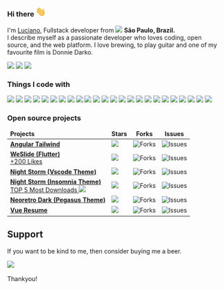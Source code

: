 <!--<img align="right" alt="My avatar from figma - www.figma.com" height="150" src="https://i.imgur.com/Z6uSuhb.png">-->

### Hi there <img src="/hi.gif" width="24"> 
<p>I'm <a href="https://lanno.dev">Luciano</a>, Fullstack developer from <img src="https://cdn-icons-png.flaticon.com/512/197/197386.png" width="13"/> <b>São Paulo, Brazil. </b><br>
I describe myself as a passionate developer who loves coding, open source, and the web platform. I love brewing, to play guitar and one of my favourite film is Donnie Darko.</p>

<a href="https://www.linkedin.com/in/lucianowork"><img height= "24" src= "https://img.shields.io/badge/LinkedIn-0e76a8?style=for-the-badge&logo=linkedin&logoColor=white"></a>
<a href="https://www.instagram.com/lanno__"><img height= "24" src= "https://img.shields.io/badge/Instagram-833AB4?style=for-the-badge&logo=instagram&logoColor=white"></a>
<a href="mailto:workingluciano@gmail.com"><img height= "24" src= "https://img.shields.io/badge/Gmail-EA4335?style=for-the-badge&logo=gmail&logoColor=white"></a>

<h3>Things I code with</h3>
<p>
    <img src= "https://img.shields.io/badge/Dart-ef4444?style=flat-square&logo=dart&logoColor=white">
    <img src= "https://img.shields.io/badge/JavaScript-f97316?style=flat-square&logo=javascript&logoColor=white">
    <img src= "https://img.shields.io/badge/C%23-f59e0b?style=flat-square&logo=c-sharp&logoColor=white">
    <img src= "https://img.shields.io/badge/PHP-eab308?style=flat-square&logo=php&logoColor=white">
    <img src= "https://img.shields.io/badge/TypeScript-84cc16?style=flat-square&logo=typescript&logoColor=white">
    <img src= "https://img.shields.io/badge/Laravel-22c55e?style=flat-square&logo=laravel&logoColor=white">
    <img src= "https://img.shields.io/badge/Flutter-10b981?style=flat-square&logo=flutter&logoColor=white">
    <img src= "https://img.shields.io/badge/Angular-14b8a6?style=flat-square&logo=angular&logoColor=white">
    <img src= "https://img.shields.io/badge/AngularJS-06b6d4?style=flat-square&logo=angularjs&logoColor=white">
    <img src= "https://img.shields.io/badge/Bootstrap-0ea5e9?style=flat-square&logo=bootstrap&logoColor=white">
    <img src= "https://img.shields.io/badge/Node.js-3b82f6?style=flat-square&logo=nodedotjs&logoColor=white">
    <img src= "https://img.shields.io/badge/HTML5-6366f1?style=flat-square&logo=html5&logoColor=white">
    <img src= "https://img.shields.io/badge/CSS3-8b5cf6?style=flat-square&logo=css3&logoColor=white">
    <img src= "https://img.shields.io/badge/jQuery-a855f7?style=flat-square&logo=jquery&logoColor=white">
    <img src= "https://img.shields.io/badge/SQLite-d946ef?style=flat-square&logo=sqlite&logoColor=white">
    <img src= "https://img.shields.io/badge/MySQL-ec4899?style=flat-square&logo=mysql&logoColor=white">
    <img src= "https://img.shields.io/badge/Microsoft_SQL-f43f5e?style=flat-square&logo=microsoft-sql-server&logoColor=white">
    <img src= "https://img.shields.io/badge/VS_Code-f97316?style=flat-square&logo=visual%20studio%20code&logoColor=white">
    <!-- <img src= "https://img.shields.io/badge/npm-7c3aed?style=flat-square&logo=npm&logoColor=white"> -->
    <img src= "https://img.shields.io/badge/Apache-f59e0b?style=flat-square&logo=apache&logoColor=white">
    <img src= "https://img.shields.io/badge/Git-eab308?style=flat-square&logo=git&logoColor=white">
    <img src= "https://img.shields.io/badge/Windows-84cc16?style=flat-square&logo=windows&logoColor=white">
    <img src="https://img.shields.io/badge/-Brave-22c55e?style=flat-square&logo=brave&logoColor=white" />
    <img src="https://img.shields.io/badge/-Insomnia-10b981?style=flat-square&logo=insomnia&logoColor=white" />
    <img src="https://img.shields.io/badge/Tailwind -0ea5e9?style=flat-square&logo=tailwind-css&logoColor=white" />
<p>

<h3>Open source projects</h3>
<table>
  <thead align="center">
    <tr border: none;>
      <td align="left"><b>Projects</b></td>
      <td><b>Stars</b></td>
      <td><b>Forks</b></td>
      <td><b>Issues</b></td>
    </tr>
  </thead>
  <tbody>
      <tr>
      <td>
        <a href="https://github.com/luciano-work/angular-tailwind">
          <b>Angular Tailwind</b>
        </a>
      </td>
      <td>
        <img src="https://img.shields.io/github/stars/luciano-work/angular-tailwind?style=flat-square&labelColor=343b41&colorB=3498db">
      </td>
      <td>
        <img alt="Forks" src="https://img.shields.io/github/forks/luciano-work/angular-tailwind?style=flat-square&labelColor=343b41&colorB=27ae60"/>
      </td>
      <td>
        <img alt="Issues" src="https://img.shields.io/github/issues/luciano-work/angular-tailwind?style=flat-square&labelColor=343b41&colorB=e74c3c"/>
      </td>
    </tr>
    <tr>
      <td>
        <a href="https://github.com/luciano-work/we_slide">
          <b>WeSlide (Flutter)</b>
        </a><br>
        <a href="https://pub.dev/packages/we_slide">
          +200 Likes
        </a>
      </td>
      <td>
        <img src="https://img.shields.io/github/stars/luciano-work/we_slide?style=flat-square&labelColor=343b41&colorB=3498db">
      </td>
      <td>
        <img alt="Forks" src="https://img.shields.io/github/forks/luciano-work/we_slide?style=flat-square&labelColor=343b41&colorB=27ae60"/>
      </td>
      <td>
        <img alt="Issues" src="https://img.shields.io/github/issues/luciano-work/we_slide?style=flat-square&labelColor=343b41&colorB=e74c3c"/>
      </td>
    </tr>
    <tr>
      <td>
        <a href="https://github.com/luciano-work/night-storm-theme">
          <b>Night Storm (Vscode Theme)</b>
        </a>
      </td>
      <td>
        <img src="https://img.shields.io/github/stars/luciano-work/night-storm-theme?style=flat-square&labelColor=343b41&colorB=3498db">
      </td>
      <td>
        <img alt="Forks" src="https://img.shields.io/github/forks/luciano-work/night-storm-theme?style=flat-square&labelColor=343b41&colorB=27ae60"/>
      </td>
      <td>
        <img alt="Issues" src="https://img.shields.io/github/issues/luciano-work/night-storm-theme?style=flat-square&labelColor=343b41&colorB=e74c3c"/>
      </td>
    </tr>
    <tr>
      <td>
        <a href="https://github.com/luciano-work/insomnia-plugin-theme-night-storm">
          <b>Night Storm (Insomnia Theme)</b>
        </a><br>
        <a href="https://insomnia.rest/plugins">
            TOP 5 Most Downloads 
            <img src="https://cdn-icons-png.flaticon.com/512/610/610333.png" width="20"/>
        </a>
      </td>
      <td>
        <img src="https://img.shields.io/github/stars/luciano-work/insomnia-plugin-theme-night-storm?style=flat-square&labelColor=343b41&colorB=3498db">
      </td>
      <td>
        <img alt="Forks" src="https://img.shields.io/github/forks/luciano-work/insomnia-plugin-theme-night-storm?style=flat-square&labelColor=343b41&colorB=27ae60"/>
      </td>
      <td>
        <img alt="Issues" src="https://img.shields.io/github/issues/luciano-work/insomnia-plugin-theme-night-storm?style=flat-square&labelColor=343b41&colorB=e74c3c"/>
      </td>
    </tr>
    <tr>
      <td>
        <a href="https://github.com/luciano-work/neoretro">
          <b>Neoretro Dark (Pegasus Theme)</b>
        </a>
      </td>
      <td>
        <img src="https://img.shields.io/github/stars/luciano-work/neoretro?style=flat-square&labelColor=343b41&colorB=3498db">
      </td>
      <td>
        <img alt="Forks" src="https://img.shields.io/github/forks/luciano-work/neoretro?style=flat-square&labelColor=343b41&colorB=27ae60"/>
      </td>
      <td>
        <img alt="Issues" src="https://img.shields.io/github/issues/luciano-work/neoretro?style=flat-square&labelColor=343b41&colorB=e74c3c"/>
      </td>
    </tr>
    <tr>
      <td>
        <a href="https://github.com/luciano-work/vue-resume">
          <b>Vue Resume</b>
        </a>
      </td>
      <td>
        <img src="https://img.shields.io/github/stars/luciano-work/vue-resume?style=flat-square&labelColor=343b41&colorB=3498db">
      </td>
      <td>
        <img alt="Forks" src="https://img.shields.io/github/forks/luciano-work/vue-resume?style=flat-square&labelColor=343b41&colorB=27ae60"/>
      </td>
      <td>
        <img alt="Issues" src="https://img.shields.io/github/issues/luciano-work/vue-resume?style=flat-square&labelColor=343b41&colorB=e74c3c"/>
      </td>
    </tr>
  </tbody>
</table>


## Support
If you want to be kind to me, then consider buying me a beer.

<a href="https://www.buymeacoffee.com/lanno"><img src="https://img.buymeacoffee.com/button-api/?text=Buy me a beer&emoji=🍺&slug=lanno&button_colour=FFDD00&font_colour=000000&font_family=Cookie&outline_colour=000000&coffee_colour=ffffff"></a>

Thankyou!
